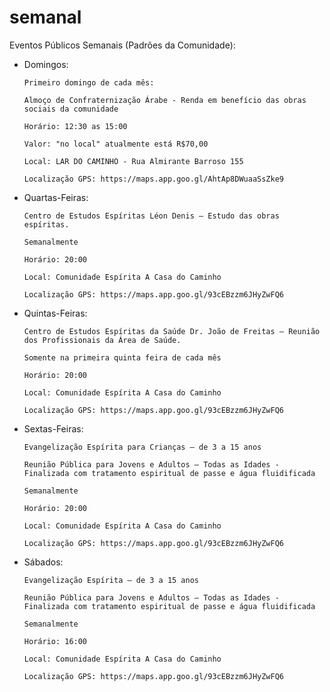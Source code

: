 # semanal
Eventos Públicos Semanais (Padrões da Comunidade):

  - Domingos:

        Primeiro domingo de cada mês:
    
        Almoço de Confraternização Árabe - Renda em benefício das obras sociais da comunidade
    
        Horário: 12:30 as 15:00
    
        Valor: "no local" atualmente está R$70,00
    
        Local: LAR DO CAMINHO - Rua Almirante Barroso 155
    
        Localização GPS: https://maps.app.goo.gl/AhtAp8DWuaaSsZke9

 - Quartas-Feiras:

       Centro de Estudos Espíritas Léon Denis – Estudo das obras espíritas.
   
       Semanalmente
   
       Horário: 20:00
   
       Local: Comunidade Espírita A Casa do Caminho
   
       Localização GPS: https://maps.app.goo.gl/93cEBzzm6JHyZwFQ6

  - Quintas-Feiras:

        Centro de Estudos Espíritas da Saúde Dr. João de Freitas – Reunião dos Profissionais da Área de Saúde.
    
        Somente na primeira quinta feira de cada mês
    
        Horário: 20:00

        Local: Comunidade Espírita A Casa do Caminho
   
        Localização GPS: https://maps.app.goo.gl/93cEBzzm6JHyZwFQ6

  - Sextas-Feiras:

        Evangelização Espírita para Crianças – de 3 a 15 anos
    
        Reunião Pública para Jovens e Adultos – Todas as Idades - Finalizada com tratamento espiritual de passe e água fluidificada

        Semanalmente

        Horário: 20:00

        Local: Comunidade Espírita A Casa do Caminho
   
        Localização GPS: https://maps.app.goo.gl/93cEBzzm6JHyZwFQ6

  - Sábados:

        Evangelização Espírita – de 3 a 15 anos
    
        Reunião Pública para Jovens e Adultos – Todas as Idades - Finalizada com tratamento espiritual de passe e água fluidificada

        Semanalmente
    
        Horário: 16:00

        Local: Comunidade Espírita A Casa do Caminho
   
        Localização GPS: https://maps.app.goo.gl/93cEBzzm6JHyZwFQ6
       

